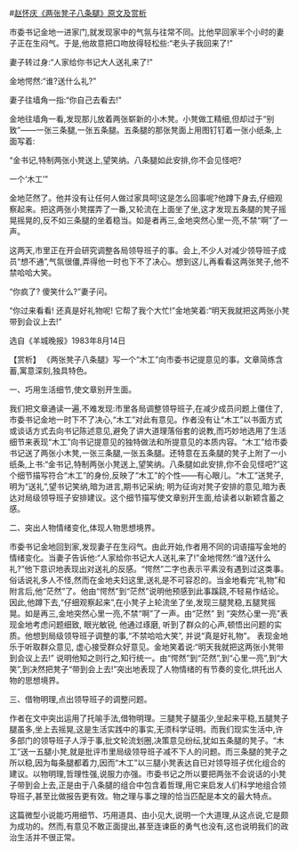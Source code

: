 #[赵怀庆《两张凳子八条腿》原文及赏析](https://www.vrrw.net/wx/15313.html)

市委书记金地一进家门,就发现家中的气氛与往常不同。比他早回家半个小时的妻子正在生闷气。于是,他故意把口吻放得轻松些:“老头子我回来了!”

妻子转过身:“人家给你书记大人送礼来了!”

金地愕然:“谁?送什么礼?”

妻子往墙角一指:“你自己去看去!”

金地往墙角一看,发现那儿放着两张崭新的小木凳。小凳做工精细,但却过于“别致”——一张三条腿,一张五条腿。五条腿的那张凳面上用图钉钉着一张小纸条,上面写着:

“金书记,特制两张小凳送上,望笑纳。八条腿如此安排,你不会见怪吧?

一个‘木工’”

金地茫然了。他并没有让任何人做过家具呵!这是怎么回事呢?他蹲下身去,仔细观察起来。把这两张小凳摆弄了一番,又轮流在上面坐了坐,这才发现五条腿的凳子摇晃摇晃的,反不如三条腿的坐着稳当。如是者再三,金地突然心里一亮,不禁“啊”了一声。

这两天,市里正在开会研究调整各局领导班子的事。会上,不少人对减少领导班子成员“想不通”,气氛很僵,弄得他一时也下不了决心。想到这儿,再看看这两张凳子,他不禁哈哈大笑。

“你疯了? 傻笑什么?”妻子问。

“你过来看看! 还真是好礼物呢! 它帮了我个大忙!”金地笑着:“明天我就把这两张小凳带到会议上去!”

选自《羊城晚报》1983年8月14日



【赏析】 《两张凳子八条腿》写一个“木工”向市委书记提意见的事。文章简练含蓄,寓意深刻,独具特色。

一、巧用生活细节,使文章别开生面。

我们把文章通读一遍,不难发现:市里各局调整领导班子,在减少成员问题上僵住了,市委书记金地一时下不了决心,“木工”对此有意见。作者没有让“木工”以书面方式或谈话方式去向书记陈述意见,避免了讲大道理落俗套的说教,而巧妙地选用了生活细节来表现“木工”向书记提意见的独特做法和所提意见的本质内容。“木工”给市委书记送了两张小木凳,一张三条腿,一张五条腿。还特意在五条腿的凳子上附了一小纸条,上书:“金书记,特制两张小凳送上,望笑纳。八条腿如此安排,你不会见怪吧?”这个细节描写符合“木工”的身份,反映了“木工”的个性——有心眼儿。“木工”送凳子,明为“送礼”,望书记笑纳,暗为进言,期书记采纳; 明为征询对凳子安排的意见,暗为表达对局级领导班子安排建议。这个细节描写使文章别开生面,给读者以新颖含蓄之感。

二、突出人物情绪变化,体现人物思想境界。

市委书记金地回到家,发现妻子在生闷气。由此开始,作者用不同的词语描写金地的情绪变化。当妻子告诉他:“人家给你书记大人送礼来了!”金地愕然:“谁?送什么礼?”他下意识地表现出对送礼的反感。“愕然”二字也表示平素没有遇到过这类事。俗话说礼多人不怪,然而在金地夫妇这里,送礼是不可容忍的。当金地看完“礼物”和附言后,他“茫然”了。他由“愕然”到“茫然”说明他预感到此事蹊跷,不轻易作结论。因此,他蹲下去,“仔细观察起来”,在小凳子上轮流坐了坐,发现三腿凳稳,五腿凳摇晃。如是再三,金地突然心里一亮,不禁“啊”了一声。由“茫然” 到 “突然心里一亮”表现金地考虑问题细致, 眼光敏锐, 他通过琢磨, 听到了群众的心声,顿悟出问题的实质。他想到局级领导班子调整的事,“不禁哈哈大笑”, 并说“真是好礼物”。 表现金地乐于听取群众意见, 虚心接受群众好意见。金地笑着说:“明天我就把这两张小凳带到会议上去!” 说明他知之则行之,知行统一。由“愕然”到“茫然”,到“心里一亮”,到“大笑”,到决然把凳子“带到会上去!”突出地表现了人物情绪的有节奏的变化,烘托出人物的思想境界。

三、借物明理,点出领导班子的调整问题。

作者在文中突出运用了托喻手法,借物明理。三腿凳子腿虽少,坐起来平稳,五腿凳子腿虽多,坐上去摇晃,这是生活实践中的事实,无须科学证明。而我们现实生活中,许多部门的领导班子人浮于事,批文轮流划圈,决策意见纷纭,犹如五条腿的凳子。“木工”送一五腿小凳,就是批评市里局级领导班子减不下人的问题。而三条腿的凳子之所以稳,因为每条腿都着力,因而“木工”以三腿小凳表达自已对领导班子优化组合的建议。以物明理,哲理性强,说服力亦强。市委书记之所以要把两张不会说话的小凳子带到会上去,正是由于八条腿的组合中包含着哲理,用它来启发人们科学地组合领导班子,甚至比做报告更有效。物之理与事之理的恰当匹配是本文的最大特点。

这篇微型小说能巧用细节、巧用道具、由小见大,说明一个大道理,从这点说,它是颇为成功的。然而,有意见不敢正面提出,甚至连谏臣的勇气也没有,这也说明我们的政治生活并不很正常。

